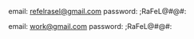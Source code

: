 <!-- shop user email and password -->
email: refelrasel@gmail.com
password: ;RaFeL@#@#:

<!-- admin email and password -->
email: work@gmail.com
password: ;RaFeL@#@#: